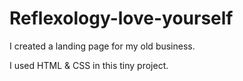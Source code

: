 # Reflexology-love-yourself

I created a landing page for my old business.

I used HTML & CSS in this tiny project.
